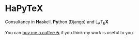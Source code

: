 # HaPyTe&Chi;

Consultancy in **Ha**skell, **Py**thon (Django) and L<sub>A</sub>T<b><sub>E</sub>&Chi;</b>

You can [buy me a](](https://buymeacoffee.com/hapytex))[ coffee ☕](https://ko-fi.com/hapytex) if you think my work is useful to you.
